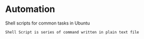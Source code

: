 # Automation
Shell scripts for common tasks in Ubuntu 

```console
Shell Script is series of command written in plain text file
```
